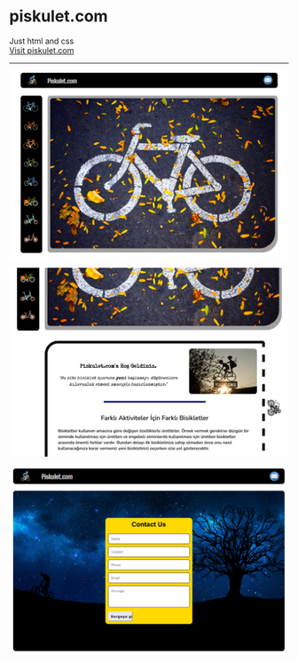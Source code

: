 # piskulet.com
Just html and css <br>
<a href="https://orhns.github.io/piskulet.com/">Visit piskulet.com</a> 
<hr>
<p align="center">
  <img src="piskulet.com_ss/1.png" width="600" title="hover text">
</p>
<p align="center">
  <img src="piskulet.com_ss/2.png" width="600" alt="accessibility text">
</p>
<p align="center">
  <img src="piskulet.com_ss/3.png" width="600" alt="accessibility text">
</p>
